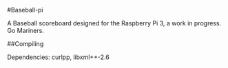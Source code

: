 #Baseball-pi

A Baseball scoreboard designed for the Raspberry Pi 3, a work in progress.  Go Mariners.

##Compiling

Dependencies: curlpp, libxml++-2.6